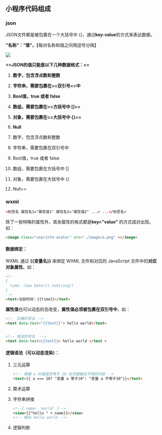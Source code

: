 ## 小程序代码组成

### json

JSON文件都是被包裹在一个大括号中 {}，通过**key-value**的方式来表达数据。

**”名称“：“值”，**【每对名称和值之间用逗号分隔】

![](d:%5CDesktop%5C%E4%B8%8B%E8%BD%BD.png)

**==JSON的值只能是以下几种数据格式：==**

1. **数字，包含浮点数和整数**
2. **字符串，需要包裹在==双引号==中**
3. **Bool值，true 或者 false**
4. **数组，需要包裹在==方括号中 []==**
5. **对象，需要包裹在==大括号中 {}==**
6. **Null**

1. 数字，包含浮点数和整数
2. 字符串，需要包裹在双引号中
3. Bool值，true 或者 false
4. 数组，需要包裹在方括号中 []
5. 对象，需要包裹在大括号中 {}
6. Null==

### wxml

```html
<标签名 属性名1="属性值1" 属性名2="属性值2" ...> ...</标签名>
```

除了一些特殊的属性外，其余属性的格式都是**key="value"** 的方式成对出现。如：

```html
<image class="userinfo-avatar" src="./image/a.png" ></image>
```

#### 数据绑定：

WXML 通过 **{{变量名}}** 来绑定 WXML 文件和对应的 JavaScript 文件中的**对应对象属性**。如：

```html
<!--
{
  time: (new Date()).toString()
}
-->
<text>当前时间：{{time}}</text>
```

**属性值**也可以动态的去改变，**属性值必须被包裹在双引号中**，如：

```html
<!-- 正确的写法 -->
<text data-test="{{test}}"> hello world</text>


<!-- 错误的写法  -->
<text data-test={{test}}> hello world </text >
```

#### 逻辑语法（可以动态渲染）：

1. 三元运算

   ```html
   <!-- 根据 a 的值是否等于 10 在页面输出不同的内容 -->
   <text>{{ a === 10? "变量 a 等于10": "变量 a 不等于10"}}</text>
   ```

2. 算术运算

3. 字符串拼接

   ```html
   <!--{ name: 'world' }-->
   <view>{{"hello " + name}}</view>
   <!-- 输出 hello world -->
   ```

4. 逻辑判断